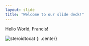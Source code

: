 ```yaml
---
layout: slide
title: "Welcome to our slide deck!"
---
```


Hello World, Francis!

![steroidtocat](https://octodex.github.com/images/steroidtocat.png)
{: .center}
